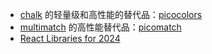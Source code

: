 - [chalk](https://github.com/chalk/chalk) 的轻量级和高性能的替代品：[picocolors](https://github.com/alexeyraspopov/picocolors)
- [multimatch](https://github.com/sindresorhus/multimatch) 的高性能替代品：[picomatch](https://github.com/micromatch/picomatch)
- [React Libraries for 2024](https://www.robinwieruch.de/react-libraries/)